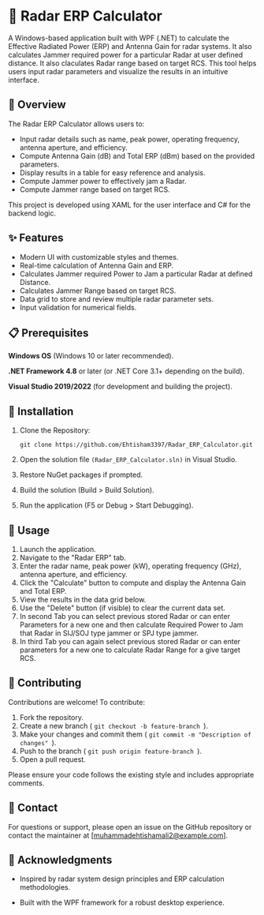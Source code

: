 # 📡 Radar ERP Calculator

A Windows-based application built with WPF (.NET) to calculate the Effective Radiated Power (ERP) and Antenna Gain for radar systems. It also calculates Jammer required power for a particular Radar at user defined distance. It also claculates Radar range based on target RCS. 
This tool helps users input radar parameters and visualize the results in an intuitive interface.

## 🔎 Overview 
The Radar ERP Calculator allows users to:

 - Input radar details such as name, peak power, operating frequency, antenna aperture, and efficiency.
 - Compute Antenna Gain (dB) and Total ERP (dBm) based on the provided parameters.
 - Display results in a table for easy reference and analysis.
 - Compute Jammer power to effectively jam a Radar.
 - Compute Jammer range based on target RCS.

This project is developed using XAML for the user interface and C# for the backend logic.

## ✨ Features
 - Modern UI with customizable styles and themes.
 - Real-time calculation of Antenna Gain and ERP.
 - Calculates Jammer required Power to Jam a particular Radar at defined Distance.
 - Calculates Jammer Range based on target RCS.
 - Data grid to store and review multiple radar parameter sets.
 - Input validation for numerical fields.

## 📋 Prerequisites
**Windows OS** (Windows 10 or later recommended).

**.NET Framework 4.8** or later (or .NET Core 3.1+ depending on the build).

**Visual Studio 2019/2022** (for development and building the project).


## 🚀 Installation

1. Clone the Repository:

   ```
   git clone https://github.com/Ehtisham3397/Radar_ERP_Calculator.git
   ```
   
2. Open the solution file ```(Radar_ERP_Calculator.sln)``` in Visual Studio.
3. Restore NuGet packages if prompted.
4. Build the solution (Build > Build Solution).
5. Run the application (F5 or Debug > Start Debugging).
   
## 📖 Usage
 1. Launch the application.
 2. Navigate to the "Radar ERP" tab.
 3. Enter the radar name, peak power (kW), operating frequency (GHz), antenna aperture, and efficiency.
 4. Click the "Calculate" button to compute and display the Antenna Gain and Total ERP.
 5. View the results in the data grid below.
 6. Use the "Delete" button (if visible) to clear the current data set.
 7. In second Tab you can select previous stored Radar or can enter Parameters for a new one and then calculate Required Power to Jam that Radar in SIJ/SOJ type jammer or SPJ type jammer.
 8. In third Tab you can again select previous stored Radar or can enter parameters for a new one to calculate Radar Range for a give target RCS.


## 📒 Contributing

Contributions are welcome! To contribute:

1. Fork the repository.
2. Create a new branch ( ```git checkout -b feature-branch ```).
3. Make your changes and commit them ( ```git commit -m "Description of changes" ```).
4. Push to the branch ( ```git push origin feature-branch ```).
5. Open a pull request.

Please ensure your code follows the existing style and includes appropriate comments.

## 📧 Contact

For questions or support, please open an issue on the GitHub repository or contact the maintainer at [muhammadehtishamali2@example.com].

## 📜 Acknowledgments
- Inspired by radar system design principles and ERP calculation methodologies.

- Built with the WPF framework for a robust desktop experience.
